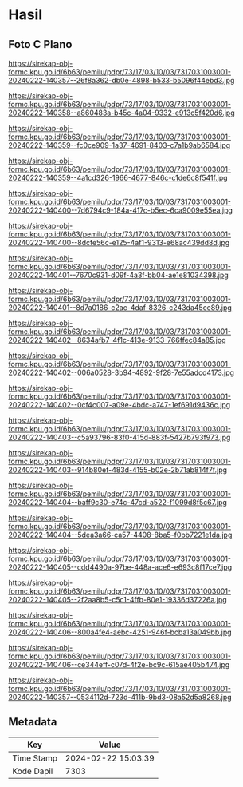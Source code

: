 # Hasil

## Foto C Plano

https://sirekap-obj-formc.kpu.go.id/6b63/pemilu/pdpr/73/17/03/10/03/7317031003001-20240222-140357--26f8a362-db0e-4898-b533-b5096f44ebd3.jpg

https://sirekap-obj-formc.kpu.go.id/6b63/pemilu/pdpr/73/17/03/10/03/7317031003001-20240222-140358--a860483a-b45c-4a04-9332-e913c5f420d6.jpg

https://sirekap-obj-formc.kpu.go.id/6b63/pemilu/pdpr/73/17/03/10/03/7317031003001-20240222-140359--fc0ce909-1a37-4691-8403-c7a1b9ab6584.jpg

https://sirekap-obj-formc.kpu.go.id/6b63/pemilu/pdpr/73/17/03/10/03/7317031003001-20240222-140359--4a1cd326-1966-4677-846c-c1de6c8f541f.jpg

https://sirekap-obj-formc.kpu.go.id/6b63/pemilu/pdpr/73/17/03/10/03/7317031003001-20240222-140400--7d6794c9-184a-417c-b5ec-6ca9009e55ea.jpg

https://sirekap-obj-formc.kpu.go.id/6b63/pemilu/pdpr/73/17/03/10/03/7317031003001-20240222-140400--8dcfe56c-e125-4af1-9313-e68ac439dd8d.jpg

https://sirekap-obj-formc.kpu.go.id/6b63/pemilu/pdpr/73/17/03/10/03/7317031003001-20240222-140401--7670c931-d09f-4a3f-bb04-ae1e81034398.jpg

https://sirekap-obj-formc.kpu.go.id/6b63/pemilu/pdpr/73/17/03/10/03/7317031003001-20240222-140401--8d7a0186-c2ac-4daf-8326-c243da45ce89.jpg

https://sirekap-obj-formc.kpu.go.id/6b63/pemilu/pdpr/73/17/03/10/03/7317031003001-20240222-140402--8634afb7-4f1c-413e-9133-766ffec84a85.jpg

https://sirekap-obj-formc.kpu.go.id/6b63/pemilu/pdpr/73/17/03/10/03/7317031003001-20240222-140402--006a0528-3b94-4892-9f28-7e55adcd4173.jpg

https://sirekap-obj-formc.kpu.go.id/6b63/pemilu/pdpr/73/17/03/10/03/7317031003001-20240222-140402--0cf4c007-a09e-4bdc-a747-1ef691d9436c.jpg

https://sirekap-obj-formc.kpu.go.id/6b63/pemilu/pdpr/73/17/03/10/03/7317031003001-20240222-140403--c5a93796-83f0-415d-883f-5427b793f973.jpg

https://sirekap-obj-formc.kpu.go.id/6b63/pemilu/pdpr/73/17/03/10/03/7317031003001-20240222-140403--914b80ef-483d-4155-b02e-2b71ab814f7f.jpg

https://sirekap-obj-formc.kpu.go.id/6b63/pemilu/pdpr/73/17/03/10/03/7317031003001-20240222-140404--baff9c30-e74c-47cd-a522-f1099d8f5c67.jpg

https://sirekap-obj-formc.kpu.go.id/6b63/pemilu/pdpr/73/17/03/10/03/7317031003001-20240222-140404--5dea3a66-ca57-4408-8ba5-f0bb7221e1da.jpg

https://sirekap-obj-formc.kpu.go.id/6b63/pemilu/pdpr/73/17/03/10/03/7317031003001-20240222-140405--cdd4490a-97be-448a-ace6-e693c8f17ce7.jpg

https://sirekap-obj-formc.kpu.go.id/6b63/pemilu/pdpr/73/17/03/10/03/7317031003001-20240222-140405--2f2aa8b5-c5c1-4ffb-80e1-19336d37226a.jpg

https://sirekap-obj-formc.kpu.go.id/6b63/pemilu/pdpr/73/17/03/10/03/7317031003001-20240222-140406--800a4fe4-aebc-4251-946f-bcba13a049bb.jpg

https://sirekap-obj-formc.kpu.go.id/6b63/pemilu/pdpr/73/17/03/10/03/7317031003001-20240222-140406--ce344eff-c07d-4f2e-bc9c-615ae405b474.jpg

https://sirekap-obj-formc.kpu.go.id/6b63/pemilu/pdpr/73/17/03/10/03/7317031003001-20240222-140357--0534112d-723d-411b-9bd3-08a52d5a8268.jpg


## Metadata

| Key        | Value               |
| ---------- | ------------------- |
| Time Stamp | 2024-02-22 15:03:39 |
| Kode Dapil | 7303                |



